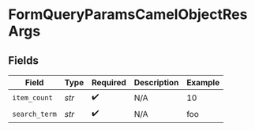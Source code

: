 # FormQueryParamsCamelObjectResArgs


## Fields

| Field              | Type               | Required           | Description        | Example            |
| ------------------ | ------------------ | ------------------ | ------------------ | ------------------ |
| `item_count`       | *str*              | :heavy_check_mark: | N/A                | 10                 |
| `search_term`      | *str*              | :heavy_check_mark: | N/A                | foo                |